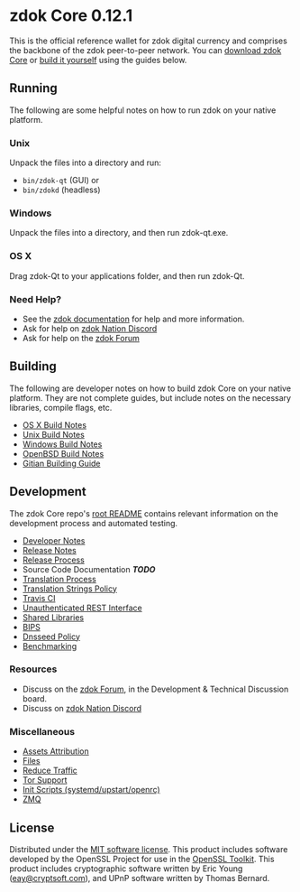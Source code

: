 zdok Core 0.12.1
=====================

This is the official reference wallet for zdok digital currency and comprises the backbone of the zdok peer-to-peer network. You can [download zdok Core](https://www.zdok.org/downloads/) or [build it yourself](#building) using the guides below.

Running
---------------------
The following are some helpful notes on how to run zdok on your native platform.

### Unix

Unpack the files into a directory and run:

- `bin/zdok-qt` (GUI) or
- `bin/zdokd` (headless)

### Windows

Unpack the files into a directory, and then run zdok-qt.exe.

### OS X

Drag zdok-Qt to your applications folder, and then run zdok-Qt.

### Need Help?

* See the [zdok documentation](https://zdokpay.atlassian.net/wiki/display/DOC)
for help and more information.
* Ask for help on [zdok Nation Discord](http://zdokchat.org)
* Ask for help on the [zdok Forum](https://zdok.org/forum)

Building
---------------------
The following are developer notes on how to build zdok Core on your native platform. They are not complete guides, but include notes on the necessary libraries, compile flags, etc.

- [OS X Build Notes](build-osx.md)
- [Unix Build Notes](build-unix.md)
- [Windows Build Notes](build-windows.md)
- [OpenBSD Build Notes](build-openbsd.md)
- [Gitian Building Guide](gitian-building.md)

Development
---------------------
The zdok Core repo's [root README](/README.md) contains relevant information on the development process and automated testing.

- [Developer Notes](developer-notes.md)
- [Release Notes](release-notes.md)
- [Release Process](release-process.md)
- Source Code Documentation ***TODO***
- [Translation Process](translation_process.md)
- [Translation Strings Policy](translation_strings_policy.md)
- [Travis CI](travis-ci.md)
- [Unauthenticated REST Interface](REST-interface.md)
- [Shared Libraries](shared-libraries.md)
- [BIPS](bips.md)
- [Dnsseed Policy](dnsseed-policy.md)
- [Benchmarking](benchmarking.md)

### Resources
* Discuss on the [zdok Forum](https://zdok.org/forum), in the Development & Technical Discussion board.
* Discuss on [zdok Nation Discord](http://zdokchat.org)

### Miscellaneous
- [Assets Attribution](assets-attribution.md)
- [Files](files.md)
- [Reduce Traffic](reduce-traffic.md)
- [Tor Support](tor.md)
- [Init Scripts (systemd/upstart/openrc)](init.md)
- [ZMQ](zmq.md)

License
---------------------
Distributed under the [MIT software license](/COPYING).
This product includes software developed by the OpenSSL Project for use in the [OpenSSL Toolkit](https://www.openssl.org/). This product includes
cryptographic software written by Eric Young ([eay@cryptsoft.com](mailto:eay@cryptsoft.com)), and UPnP software written by Thomas Bernard.
